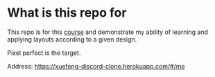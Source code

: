 # What is this repo for

This repo is for this [course](https://egghead.io/courses/craft-scalable-custom-made-interfaces-with-tailwind-css-8dfee898) and demonstrate my ability of learning and applying layouts according to a given design.

Pixel perfect is the target.

Address:
https://xuefeng-discord-clone.herokuapp.com/#/me
